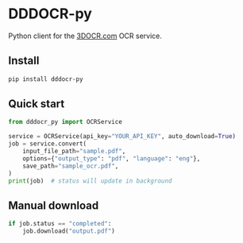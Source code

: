 # DDDOCR-py

Python client for the [3DOCR.com](https://3docr.com) OCR service.

## Install
```bash
pip install dddocr-py
```
## Quick start

```python
from dddocr_py import OCRService

service = OCRService(api_key="YOUR_API_KEY", auto_download=True)
job = service.convert(
    input_file_path="sample.pdf",
    options={"output_type": "pdf", "language": "eng"},
    save_path="sample_ocr.pdf",
)
print(job)  # status will update in background
```
## Manual download

```python
if job.status == "completed":
    job.download("output.pdf")
```